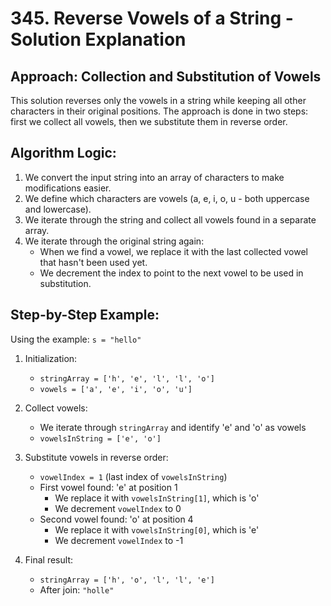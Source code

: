 # 345. Reverse Vowels of a String - Solution Explanation

## Approach: Collection and Substitution of Vowels

This solution reverses only the vowels in a string while keeping all other characters in their original positions. The approach is done in two steps: first we collect all vowels, then we substitute them in reverse order.

## Algorithm Logic:

1. We convert the input string into an array of characters to make modifications easier.
2. We define which characters are vowels (a, e, i, o, u - both uppercase and lowercase).
3. We iterate through the string and collect all vowels found in a separate array.
4. We iterate through the original string again:
   - When we find a vowel, we replace it with the last collected vowel that hasn't been used yet.
   - We decrement the index to point to the next vowel to be used in substitution.

## Step-by-Step Example:

Using the example: `s = "hello"`

1. Initialization:

   - `stringArray = ['h', 'e', 'l', 'l', 'o']`
   - `vowels = ['a', 'e', 'i', 'o', 'u']`

2. Collect vowels:

   - We iterate through `stringArray` and identify 'e' and 'o' as vowels
   - `vowelsInString = ['e', 'o']`

3. Substitute vowels in reverse order:

   - `vowelIndex = 1` (last index of `vowelsInString`)
   - First vowel found: 'e' at position 1
     - We replace it with `vowelsInString[1]`, which is 'o'
     - We decrement `vowelIndex` to 0
   - Second vowel found: 'o' at position 4
     - We replace it with `vowelsInString[0]`, which is 'e'
     - We decrement `vowelIndex` to -1

4. Final result:
   - `stringArray = ['h', 'o', 'l', 'l', 'e']`
   - After join: `"holle"`
